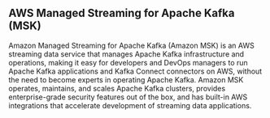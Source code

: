 ## AWS Managed Streaming for Apache Kafka (MSK)

Amazon Managed Streaming for Apache Kafka (Amazon MSK) is an AWS streaming data service that manages Apache Kafka infrastructure and operations, making it easy for developers and DevOps managers to run Apache Kafka applications and Kafka Connect connectors on AWS, without the need to become experts in operating Apache Kafka. Amazon MSK operates, maintains, and scales Apache Kafka clusters, provides enterprise-grade security features out of the box, and has built-in AWS integrations that accelerate development of streaming data applications.